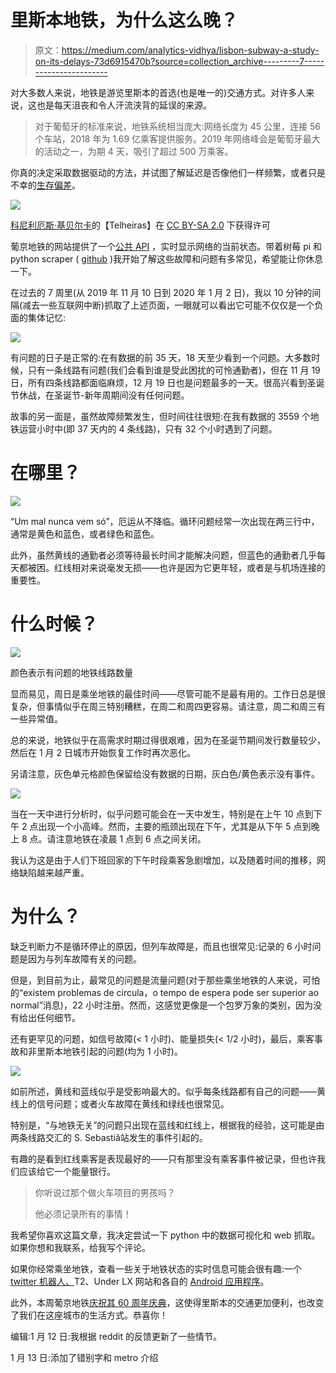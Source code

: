 # 里斯本地铁，为什么这么晚？

> 原文：<https://medium.com/analytics-vidhya/lisbon-subway-a-study-on-its-delays-73d6915470b?source=collection_archive---------7----------------------->

对大多数人来说，地铁是游览里斯本的首选(也是唯一的)交通方式。对许多人来说，这也是每天沮丧和令人汗流浃背的延误的来源。

> 对于葡萄牙的标准来说，地铁系统相当庞大:网络长度为 45 公里，连接 56 个车站，2018 年为 1.69 亿乘客提供服务。2019 年网络峰会是葡萄牙最大的活动之一，为期 4 天，吸引了超过 500 万乘客。

你真的决定采取数据驱动的方法，并试图了解延迟是否像他们一样频繁，或者只是不幸的[生存偏差](https://en.wikipedia.org/wiki/Survivorship_bias)。

![](img/d2758d164ff71a61393c21b89982afee.png)

[](https://www.flickr.com/photos/77704362@N00/1963802659)[科尼利厄斯·基贝尔卡](https://www.flickr.com/photos/77704362@N00)的【Telheiras】在 [CC BY-SA 2.0](https://creativecommons.org/licenses/by-sa/2.0/?ref=ccsearch&atype=rich) 下获得许可

葡京地铁的网站提供了一个[公共 API](http://app.metrolisboa.pt/status/getLinhas.php) ，实时显示网络的当前状态。带着树莓 pi 和 python scraper ( [github](https://github.com/plapa/lx_subway_scrapper) )我开始了解这些故障和问题有多常见，希望能让你休息一下。

在过去的 7 周里(从 2019 年 11 月 10 日到 2020 年 1 月 2 日)，我以 10 分钟的间隔(减去一些互联网中断)抓取了上述页面，一眼就可以看出它可能不仅仅是一个负面的集体记忆:

![](img/b68ff0171709a7c2b0ffb71f65d42b22.png)

有问题的日子是正常的:在有数据的前 35 天，18 天至少看到一个问题。大多数时候，只有一条线路有问题(我们会看到谁是受此困扰的可怜通勤者)，但在 11 月 19 日，所有四条线路都面临麻烦，12 月 19 日也是问题最多的一天。很高兴看到圣诞节休战，在圣诞节-新年周期间没有任何问题。

故事的另一面是，虽然故障频繁发生，但时间往往很短:在我有数据的 3559 个地铁运营小时中(即 37 天内的 4 条线路)，只有 32 个小时遇到了问题。

# 在哪里？

![](img/e1210664e6cf891685eb1f84e70d2c86.png)

“Um mal nunca vem só”，厄运从不降临。循环问题经常一次出现在两三行中，通常是黄色和蓝色，或者绿色和蓝色。

此外，虽然黄线的通勤者必须等待最长时间才能解决问题，但蓝色的通勤者几乎每天都被困。红线相对来说毫发无损——也许是因为它更年轻，或者是与机场连接的重要性。

# 什么时候？

![](img/f979707cc51c741072027379c42e8c3f.png)

颜色表示有问题的地铁线路数量

显而易见，周日是乘坐地铁的最佳时间——尽管可能不是最有用的。工作日总是很复杂，但事情似乎在周三特别糟糕，在周二和周四更容易。请注意，周二和周三有一些异常值。

总的来说，地铁似乎在高需求时期过得很艰难，因为在圣诞节期间发行数量较少，然后在 1 月 2 日城市开始恢复工作时再次恶化。

另请注意，灰色单元格颜色保留给没有数据的日期，灰白色/黄色表示没有事件。

![](img/86dbd6f9afa5068d0b827e87cb72af55.png)

当在一天中进行分析时，似乎问题可能会在一天中发生，特别是在上午 10 点到下午 2 点出现一个小高峰。然而，主要的瓶颈出现在下午，尤其是从下午 5 点到晚上 8 点。请注意地铁在凌晨 1 点到 6 点之间关闭。

我认为这是由于人们下班回家的下午时段乘客急剧增加，以及随着时间的推移，网络缺陷越来越严重。

# 为什么？

缺乏判断力不是循环停止的原因，但列车故障是，而且也很常见:记录的 6 小时问题是因为与列车故障有关的问题。

但是，到目前为止，最常见的问题是流量问题(对于那些乘坐地铁的人来说，可怕的“existem problemas de circula，o tempo de espera pode ser superior ao normal”消息)，22 小时注册。然而，这感觉更像是一个包罗万象的类别，因为没有给出任何细节。

还有更罕见的问题，如信号故障(< 1 小时)、能量损失(< 1/2 小时)，最后，乘客事故和非里斯本地铁引起的问题(均为 1 小时)。

![](img/9d302d88ddc7f075c5cd2c6cdddbfc4d.png)

如前所述，黄线和蓝线似乎是受影响最大的。似乎每条线路都有自己的问题——黄线上的信号问题；或者火车故障在黄线和绿线也很常见。

特别是，“与地铁无关”的问题只出现在蓝线和红线上，根据我的经验，这可能是由两条线路交汇的 S. Sebastiã站发生的事件引起的。

有趣的是看到红线乘客是表现最好的——只有那里没有乘客事件被记录，但也许我们应该给它一个能量银行。

> 你听说过那个做火车项目的男孩吗？
> 
> 他必须记录所有的事情！

我希望你喜欢这篇文章，我决定尝试一下 python 中的数据可视化和 web 抓取。如果你想和我联系，给我写个评论。

如果你经常乘坐地铁，查看一些关于地铁状态的实时信息可能会很有趣:一个 [twitter 机器人、](https://twitter.com/lxmetro)T2、Under LX 网站和各自的 [Android 应用程序](https://play.google.com/store/apps/details?id=im.tny.segvault.disturbances&hl=pt_PT)。

此外，本周葡京地铁[庆祝其 60 周年庆典](https://www.publico.pt/2019/12/27/economia/fotogaleria/metro-lisboa-historia-fotografias-399319)，这使得里斯本的交通更加便利，也改变了我们在这座城市的生活方式。恭喜你！

编辑:1 月 12 日:我根据 reddit 的反馈更新了一些情节。

1 月 13 日:添加了错别字和 metro 介绍